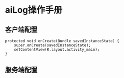 # aiLog操作手册

## 客户端配置
>   
    protected void onCreate(Bundle savedInstanceState) {
        super.onCreate(savedInstanceState);
        setContentView(R.layout.activity_main);
    }

    
## 服务端配置


